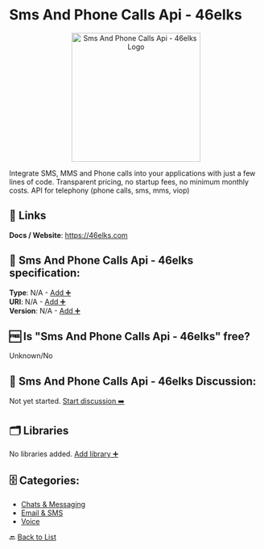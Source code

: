 # Sms And Phone Calls Api - 46elks
<p align="center">
    <img width="256" src="https://raw.githubusercontent.com/apis-list/apis-list/main/apis/sms-and-phone-calls-api-46elks/logo_256x256.png" alt="Sms And Phone Calls Api - 46elks Logo"/>
</p>
Integrate SMS, MMS and Phone calls into your applications with just a few lines of code. Transparent pricing, no startup fees, no minimum monthly costs. API for telephony (phone calls, sms, mms, viop)

##  🔗 Links
**Docs / Website**: https://46elks.com

## 🧬 Sms And Phone Calls Api - 46elks specification:
**Type**: N/A - [Add ➕](https://github.com/apis-list/apis-list/edit/main/apis-list.yaml)  
**URI**: N/A - [Add ➕](https://github.com/apis-list/apis-list/edit/main/apis-list.yaml)  
**Version**: N/A - [Add ➕](https://github.com/apis-list/apis-list/edit/main/apis-list.yaml)

## 🆓 Is "Sms And Phone Calls Api - 46elks" free?
Unknown/No  

## 💬 Sms And Phone Calls Api - 46elks Discussion:
Not yet started. [Start discussion ➡️](https://github.com/apis-list/apis-list/discussions/new)

## 🗂️ Libraries
No libraries added. [Add library ➕](https://github.com/apis-list/apis-list/edit/main/apis-list.yaml)    

## 🗄️ Categories:
- [Chats & Messaging](https://github.com/apis-list/apis-list#chats--messaging-)
- [Email & SMS](https://github.com/apis-list/apis-list#email--sms-)
- [Voice](https://github.com/apis-list/apis-list#voice-)

🔙  [Back to List](https://github.com/apis-list/apis-list)
